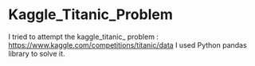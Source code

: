 # Kaggle_Titanic_Problem
I tried to attempt the kaggle_titanic_ problem : https://www.kaggle.com/competitions/titanic/data
I used Python pandas library to solve it.
